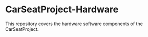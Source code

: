 # CarSeatProject-Hardware
This repository covers the hardware software components of the CarSeatProject. 
